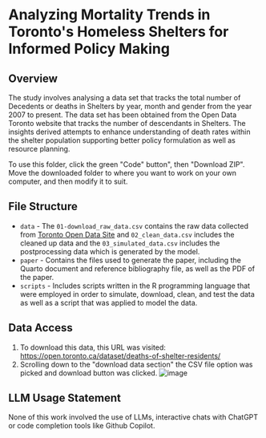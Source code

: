 # Analyzing Mortality Trends in Toronto's Homeless Shelters for Informed Policy Making

## Overview
The study involves analysing a data set that tracks the total number of Decedents or deaths in Shelters by year, month and gender from the year 2007 to present. The data set has been obtained from the Open Data Toronto website that tracks the number of descendants in Shelters. The insights derived attempts to enhance understanding of death rates within the shelter population supporting better policy formulation as well as resource planning.

To use this folder, click the green "Code" button", then "Download ZIP". Move the downloaded folder to where you want to work on your own computer, and then modify it to suit.

## File Structure
- `data` - The `01-download_raw_data.csv` contains the raw data collected from [Toronto Open Data Site](https://open.toronto.ca/dataset/deaths-of-shelter-residents/) and `02_clean_data.csv` includes the cleaned up data  and the `03_simulated_data.csv` includes the postprocessing data which is generated by the model. 
- `paper` - Contains the files used to generate the paper, including the Quarto document and reference bibliography file, as well as the PDF of the paper.
- `scripts` - Includes scripts written in the R programming language that were employed in order to simulate, download, clean, and test the data as well as a script that was applied to model the data.

## Data Access
1. To download this data, this URL was visited: https://open.toronto.ca/dataset/deaths-of-shelter-residents/
2. Scrolling down to the "download data section" the CSV file option was picked and download button was clicked. 
![image](https://github.com/user-attachments/assets/d650424d-9079-4cf4-ae04-6c66019221a4)


## LLM Usage Statement
None of this work involved the use of LLMs, interactive chats with ChatGPT or code completion tools like Github Copilot.
